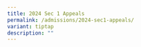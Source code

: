 ```yaml
---
title: 2024 Sec 1 Appeals
permalink: /admissions/2024-sec1-appeals/
variant: tiptap
description: ""
---
```

